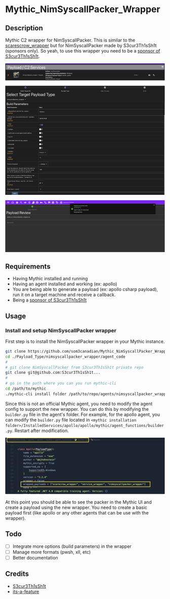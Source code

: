# Mythic_NimSyscallPacker_Wrapper

## Description

Mythic C2 wrapper for NimSyscallPacker. This is similar to the [scarescrow_wrapper](https://github.com/MythicAgents/scarecrow_wrapper) but for NimSyscallPacker made by S3cur3Th1sSh1t (sponsors only). So yeah, to use this wrapper you need to be a [sponsor of S3cur3Th1sSh1t](https://github.com/sponsors/S3cur3Th1sSh1t).

![Screenshot1](./assets/screenshot1.jpg)

![Screenshot2](./assets/screenshot2.jpg)

![Screenshot4](./assets/screenshot4.jpg)

## Requirements

- Having Mythic installed and running
- Having an agent installed and working (ex: apollo)
- You are being able to generate a payload (ex: apollo csharp payload), run it on a target machine and receive a callback.
- Being a [sponsor of S3cur3Th1sSh1t](https://github.com/sponsors/S3cur3Th1sSh1t)

## Usage

### Install and setup NimSyscallPacker wrapper

First step is to install the NimSyscallPacker wrapper in your Mythic instance.

```bash
git clone https://github.com/som3canadian/Mythic_NimSyscallPacker_Wrapper.git nimsyscallpacker_wrapper
cd ./Payload_Type/nimsyscallpacker_wrapper/agent_code
#
# git clone NimSyscallPacker from S3cur3Th1sSh1t private repo
git clone git@github.com:S3cur3Th1sSh1t...
#
# go in the path where you can you run mythic-cli
cd /path/to/mythic
./mythic-cli install folder /path/to/repo/agents/nimsyscallpacker_wrapper
```

Since this is not an official Mythic agent, you need to modify the agent config to support the new wrapper. You can do this by modifying the `builder.py` file in the agent's folder. For example, for the apollo agent, you can modify the `builder.py` file located in `<mythic installation folder>/InstalledServices/apollo/apollo/mythic/agent_functions/builder.py`. Restart after modification.

![screenshot3](./assets/screenshot3.jpg)

At this point you should be able to see the packer in the Mythic UI and create a payload using the new wrapper. You need to create a basic payload first (like apollo or any other agents that can be use with the wrapper).

## Todo

- [ ] Integrate more options (build parameters) in the wrapper
- [ ] Manage more formats (pwsh, xll, etc)
- [ ] Better documentation

## Credits

- [S3cur3Th1sSh1t](https://github.com/S3cur3Th1sSh1t)
- [its-a-feature](https://github.com/its-a-feature)
